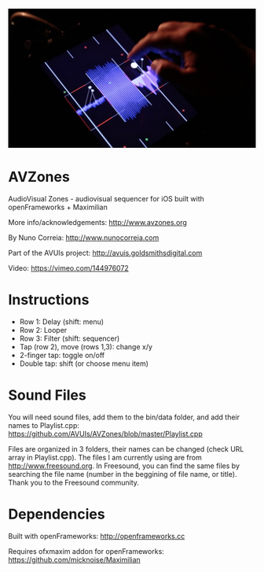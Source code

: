 ![AVZones](https://github.com/AVUIs/AVZones/blob/master/AVZones.jpg "AVZones")

# AVZones
AudioVisual Zones - audiovisual sequencer for iOS built with openFrameworks + Maximilian

More info/acknowledgements:
http://www.avzones.org

By Nuno Correia:
http://www.nunocorreia.com

Part of the AVUIs project:
http://avuis.goldsmithsdigital.com

Video:
https://vimeo.com/144976072

# Instructions

- Row 1: Delay (shift: menu)
- Row 2: Looper
- Row 3: Filter (shift: sequencer)
- Tap (row 2), move (rows 1,3): change x/y
- 2-finger tap: toggle on/off
- Double tap: shift (or choose menu item)

# Sound Files
You will need sound files, add them to the bin/data folder, and add their names to Playlist.cpp: https://github.com/AVUIs/AVZones/blob/master/Playlist.cpp

Files are organized in 3 folders, their names can be changed (check URL array in Playlist.cpp). The files I am currently using are from http://www.freesound.org. In Freesound, you can find the same files by searching the file name (number in the beggining of file name, or title). Thank you to the Freesound community.

# Dependencies
Built with openFrameworks: http://openframeworks.cc

Requires ofxmaxim addon for openFrameworks: https://github.com/micknoise/Maximilian
